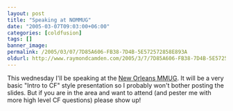 ```yaml
---
layout: post
title: "Speaking at NOMMUG"
date: "2005-03-07T09:03:00+06:00"
categories: [coldfusion]
tags: []
banner_image: 
permalink: /2005/03/07/7D85A606-FB38-7D4B-5E572572858E893A
oldurl: http://www.raymondcamden.com/2005/3/7/7D85A606-FB38-7D4B-5E572572858E893A
---
```


This wednesday I'll be speaking at the <a href="http://www.nommug.org">New Orleans MMUG</a>. It will be a very basic "Intro to CF" style presentation so I probably won't bother posting the slides. But if you are in the area and want to attend (and pester me with more high level CF questions) please show up!